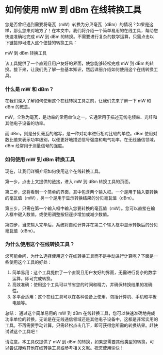 如何使用 mW 到 dBm 在线转换工具
====================

您是否曾经遇到需要将毫瓦（mW）转换为分贝毫瓦（dBm）的情况？如果是这样，那么您来对地方了！在本文中，我们将介绍一个简单易用的在线工具，帮助您快速准确地完成 mW 到 dBm 的转换。不需要进行复杂的数学运算，只需点击以下链接即可进入这个便捷的转换工具：

mW 到 dBm 转换工具

该工具提供了一个直观且用户友好的界面，使您能够轻松完成 mW 到 dBm 的转换。接下来，让我们先了解一些基本知识，然后详细介绍如何使用这个在线转换工具。

### 什么是 mW 和 dBm？

在我们深入了解如何使用这个在线转换工具之前，让我们先来了解一下 mW 和 dBm 的概念。

mW，全称为毫瓦，是功率的常用单位之一。它通常用于描述无线电频率、光纤和其他电子设备的功率。

而 dBm，则是分贝毫瓦的缩写，是一种对功率进行相对比较的单位。dBm 使用对数比值来表示功率级别，以便更好地描述信号强度和电气功率。在无线通信领域，dBm 经常用于测量信号的强度。

### 如何使用 mW 到 dBm 转换工具

现在，让我们详细介绍如何使用这个在线转换工具。

第一步，点击上文提供的链接，进入 mW 到 dBm 转换工具的页面。

第二步，您将看到一个简单的界面，其中包含两个输入框。一个是用于输入要转换的毫瓦值（mW），另一个是用于显示转换结果的分贝毫瓦值（dBm）。

第三步，只需在第一个输入框中输入您要转换的毫瓦值（mW）。您可以直接在输入框中键入数值，或使用调整按钮逐步增加或减少数值。

第四步，当您输入完毕后，系统将自动计算并在第二个输入框中显示转换后的分贝毫瓦值（dBm）。

### 为什么使用这个在线转换工具？

您可能会问，为什么选择使用这个在线转换工具而不是手动进行计算呢？下面是一些使用这个工具的好处：

1. 简单易用：这个工具提供了一个直观且用户友好的界面，无需进行复杂的数学运算，即可完成转换。
2. 高效准确：使用这个工具可以节省您的时间和精力，并确保转换结果的准确性。
3. 多平台适用：这个在线工具可以在各种设备上使用，包括计算机、手机和平板电脑等。

总结： 通过这个简单易用的 mW 到 dBm 在线转换工具，您可以快速准确地完成功率单位的转换，无论是在无线通信领域还是其他电子设备中，这都是非常实用的工具。不再需要手动计算，只需轻松点击几下，即可获得您所需的转换结果。赶快试试这个工具吧！

请注意，本工具仅提供了 mW 到 dBm 的转换，如果您需要其他类型的转换，可以尝试搜索其他在线转换工具或参考相关文献。祝您使用愉快！